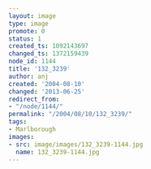 ```yaml
---
layout: image
type: image
promote: 0
status: 1
created_ts: 1092143697
changed_ts: 1372159439
node_id: 1144
title: '132_3239'
author: anj
created: '2004-08-10'
changed: '2013-06-25'
redirect_from:
- "/node/1144/"
permalink: "/2004/08/10/132_3239/"
tags:
- Marlborough
images:
- src: image/images/132_3239-1144.jpg
  name: 132_3239-1144.jpg
---
```


